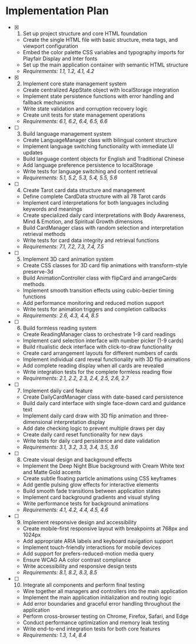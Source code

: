 # Implementation Plan

- [x] 1. Set up project structure and core HTML foundation






  - Create the single HTML file with basic structure, meta tags, and viewport configuration
  - Embed the color palette CSS variables and typography imports for Playfair Display and Inter fonts
  - Set up the main application container with semantic HTML structure
  - _Requirements: 1.1, 1.2, 4.1, 4.2_

- [x] 2. Implement core state management system













  - Create centralized AppState object with localStorage integration
  - Implement state persistence functions with error handling and fallback mechanisms
  - Write state validation and corruption recovery logic
  - Create unit tests for state management operations
  - _Requirements: 6.1, 6.2, 6.4, 6.5, 6.6_

- [ ] 3. Build language management system


  - Create LanguageManager class with bilingual content structure
  - Implement language switching functionality with immediate UI updates
  - Build language content objects for English and Traditional Chinese
  - Add language preference persistence to localStorage
  - Write tests for language switching and content retrieval
  - _Requirements: 5.1, 5.2, 5.3, 5.4, 5.5, 5.6_

- [ ] 4. Create Tarot card data structure and management
  - Define complete CardData structure with all 78 Tarot cards
  - Implement card interpretations for both languages including keywords and meanings
  - Create specialized daily card interpretations with Body Awareness, Mind & Emotion, and Spiritual Growth dimensions
  - Build CardManager class with random selection and interpretation retrieval methods
  - Write tests for card data integrity and retrieval functions
  - _Requirements: 7.1, 7.2, 7.3, 7.4, 7.5_

- [ ] 5. Implement 3D card animation system
  - Create CSS classes for 3D card flip animations with transform-style preserve-3d
  - Build AnimationController class with flipCard and arrangeCards methods
  - Implement smooth transition effects using cubic-bezier timing functions
  - Add performance monitoring and reduced motion support
  - Write tests for animation triggers and completion callbacks
  - _Requirements: 2.6, 4.3, 4.4, 8.5_

- [ ] 6. Build formless reading system
  - Create ReadingManager class to orchestrate 1-9 card readings
  - Implement card selection interface with number picker (1-9 cards)
  - Build ritualistic deck interface with click-to-draw functionality
  - Create card arrangement layouts for different numbers of cards
  - Implement individual card reveal functionality with 3D flip animations
  - Add complete reading display when all cards are revealed
  - Write integration tests for the complete formless reading flow
  - _Requirements: 2.1, 2.2, 2.3, 2.4, 2.5, 2.6, 2.7_

- [ ] 7. Implement daily card feature
  - Create DailyCardManager class with date-based card persistence
  - Build daily card interface with single face-down card and guidance text
  - Implement daily card draw with 3D flip animation and three-dimensional interpretation display
  - Add date checking logic to prevent multiple draws per day
  - Create daily card reset functionality for new days
  - Write tests for daily card persistence and date validation
  - _Requirements: 3.1, 3.2, 3.3, 3.4, 3.5, 3.6_

- [ ] 8. Create visual design and background effects
  - Implement the Deep Night Blue background with Cream White text and Matte Gold accents
  - Create subtle floating particle animations using CSS keyframes
  - Add gentle pulsing glow effects for interactive elements
  - Build smooth fade transitions between application states
  - Implement card background gradients and visual styling
  - Write performance tests for background animations
  - _Requirements: 4.1, 4.2, 4.4, 4.5, 4.6_

- [ ] 9. Implement responsive design and accessibility
  - Create mobile-first responsive layout with breakpoints at 768px and 1024px
  - Add appropriate ARIA labels and keyboard navigation support
  - Implement touch-friendly interactions for mobile devices
  - Add support for prefers-reduced-motion media query
  - Ensure WCAG AA color contrast compliance
  - Write accessibility and responsive design tests
  - _Requirements: 8.1, 8.2, 8.3, 8.5_

- [ ] 10. Integrate all components and perform final testing
  - Wire together all managers and controllers into the main application
  - Implement the main application initialization and routing logic
  - Add error boundaries and graceful error handling throughout the application
  - Perform cross-browser testing on Chrome, Firefox, Safari, and Edge
  - Conduct performance optimization and memory leak testing
  - Write end-to-end integration tests for both core features
  - _Requirements: 1.3, 1.4, 8.4_